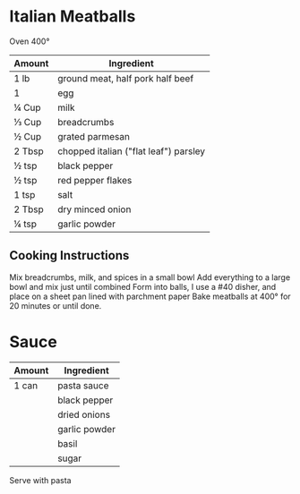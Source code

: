 # Italian Meatballs

Oven 400°

|Amount|Ingredient|
|----|----|
1 lb | ground meat, half pork half beef
1 | egg
¼ Cup | milk
⅓ Cup | breadcrumbs
½ Cup | grated parmesan
2 Tbsp | chopped italian ("flat leaf") parsley
½ tsp | black pepper
½ tsp | red pepper flakes
1 tsp | salt
2 Tbsp | dry minced onion
¼ tsp | garlic powder

## Cooking Instructions
Mix breadcrumbs, milk, and spices in a small bowl
Add everything to a large bowl and mix just until combined
Form into balls, I use a \#40 disher, and place on a sheet pan lined with parchment paper
Bake meatballs at 400° for 20 minutes or until done.

# Sauce

|Amount|Ingredient|
|----|----|
1 can | pasta sauce
|| black pepper
|| dried onions
|| garlic powder
|| basil
|| sugar


Serve with pasta



